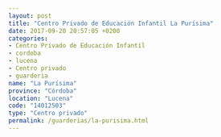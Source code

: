 ```yaml
---
layout: post
title: "Centro Privado de Educación Infantil La Purísima"
date: 2017-09-20 20:57:05 +0200
categories:
- Centro Privado de Educación Infantil
- cordoba
- lucena
- Centro privado
- guarderia
name: "La Purísima"
province: "Córdoba"
location: "Lucena"
code: "14012503"
type: "Centro privado"
permalink: /guarderias/la-purisima.html
---
```

